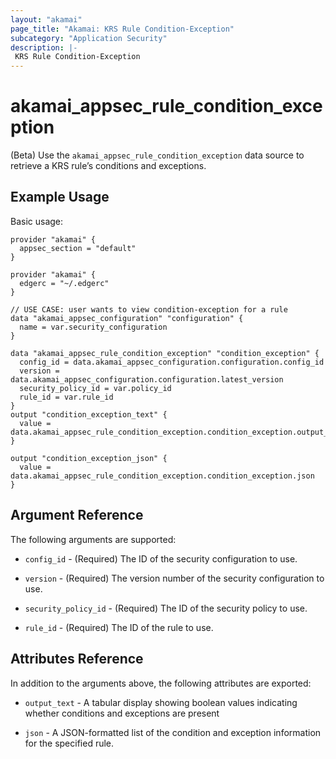 ```yaml
---
layout: "akamai"
page_title: "Akamai: KRS Rule Condition-Exception"
subcategory: "Application Security"
description: |-
 KRS Rule Condition-Exception
---
```


# akamai_appsec_rule_condition_exception

(Beta) Use the `akamai_appsec_rule_condition_exception` data source to retrieve a KRS rule’s conditions and exceptions.

## Example Usage

Basic usage:

```hcl
provider "akamai" {
  appsec_section = "default"
}

provider "akamai" {
  edgerc = "~/.edgerc"
}

// USE CASE: user wants to view condition-exception for a rule
data "akamai_appsec_configuration" "configuration" {
  name = var.security_configuration
}

data "akamai_appsec_rule_condition_exception" "condition_exception" {
  config_id = data.akamai_appsec_configuration.configuration.config_id
  version = data.akamai_appsec_configuration.configuration.latest_version
  security_policy_id = var.policy_id
  rule_id = var.rule_id
}
output "condition_exception_text" {
  value = data.akamai_appsec_rule_condition_exception.condition_exception.output_text
}

output "condition_exception_json" {
  value = data.akamai_appsec_rule_condition_exception.condition_exception.json
}
```

## Argument Reference

The following arguments are supported:

* `config_id` - (Required) The ID of the security configuration to use.

* `version` - (Required) The version number of the security configuration to use.

* `security_policy_id` - (Required) The ID of the security policy to use.

* `rule_id` - (Required) The ID of the rule to use.

## Attributes Reference

In addition to the arguments above, the following attributes are exported:

* `output_text` - A tabular display showing boolean values indicating whether conditions and exceptions are present

* `json` - A JSON-formatted list of the condition and exception information for the specified rule.

